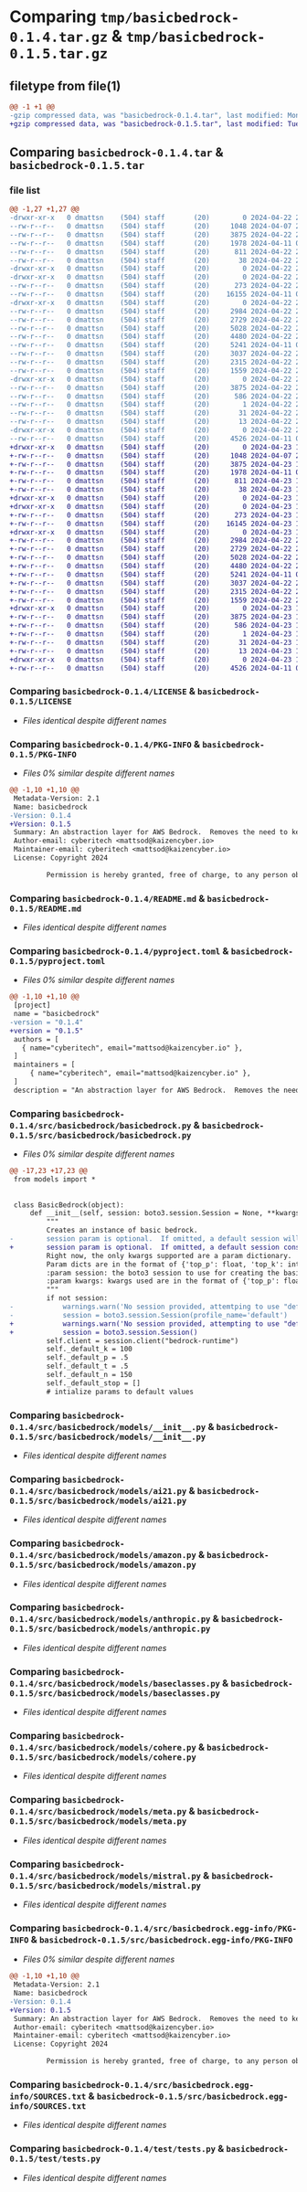 # Comparing `tmp/basicbedrock-0.1.4.tar.gz` & `tmp/basicbedrock-0.1.5.tar.gz`

## filetype from file(1)

```diff
@@ -1 +1 @@
-gzip compressed data, was "basicbedrock-0.1.4.tar", last modified: Mon Apr 22 22:01:59 2024, max compression
+gzip compressed data, was "basicbedrock-0.1.5.tar", last modified: Tue Apr 23 14:52:00 2024, max compression
```

## Comparing `basicbedrock-0.1.4.tar` & `basicbedrock-0.1.5.tar`

### file list

```diff
@@ -1,27 +1,27 @@
-drwxr-xr-x   0 dmattsn    (504) staff       (20)        0 2024-04-22 22:01:59.015299 basicbedrock-0.1.4/
--rw-r--r--   0 dmattsn    (504) staff       (20)     1048 2024-04-07 21:53:42.000000 basicbedrock-0.1.4/LICENSE
--rw-r--r--   0 dmattsn    (504) staff       (20)     3875 2024-04-22 22:01:59.015028 basicbedrock-0.1.4/PKG-INFO
--rw-r--r--   0 dmattsn    (504) staff       (20)     1978 2024-04-11 00:27:04.000000 basicbedrock-0.1.4/README.md
--rw-r--r--   0 dmattsn    (504) staff       (20)      811 2024-04-22 22:01:13.000000 basicbedrock-0.1.4/pyproject.toml
--rw-r--r--   0 dmattsn    (504) staff       (20)       38 2024-04-22 22:01:59.015427 basicbedrock-0.1.4/setup.cfg
-drwxr-xr-x   0 dmattsn    (504) staff       (20)        0 2024-04-22 22:01:59.010460 basicbedrock-0.1.4/src/
-drwxr-xr-x   0 dmattsn    (504) staff       (20)        0 2024-04-22 22:01:59.011499 basicbedrock-0.1.4/src/basicbedrock/
--rw-r--r--   0 dmattsn    (504) staff       (20)      273 2024-04-22 22:01:13.000000 basicbedrock-0.1.4/src/basicbedrock/__init__.py
--rw-r--r--   0 dmattsn    (504) staff       (20)    16155 2024-04-11 01:17:00.000000 basicbedrock-0.1.4/src/basicbedrock/basicbedrock.py
-drwxr-xr-x   0 dmattsn    (504) staff       (20)        0 2024-04-22 22:01:59.013926 basicbedrock-0.1.4/src/basicbedrock/models/
--rw-r--r--   0 dmattsn    (504) staff       (20)     2984 2024-04-22 22:00:00.000000 basicbedrock-0.1.4/src/basicbedrock/models/__init__.py
--rw-r--r--   0 dmattsn    (504) staff       (20)     2729 2024-04-22 21:49:02.000000 basicbedrock-0.1.4/src/basicbedrock/models/ai21.py
--rw-r--r--   0 dmattsn    (504) staff       (20)     5028 2024-04-22 21:52:22.000000 basicbedrock-0.1.4/src/basicbedrock/models/amazon.py
--rw-r--r--   0 dmattsn    (504) staff       (20)     4480 2024-04-22 21:58:39.000000 basicbedrock-0.1.4/src/basicbedrock/models/anthropic.py
--rw-r--r--   0 dmattsn    (504) staff       (20)     5241 2024-04-11 00:27:04.000000 basicbedrock-0.1.4/src/basicbedrock/models/baseclasses.py
--rw-r--r--   0 dmattsn    (504) staff       (20)     3037 2024-04-22 21:52:22.000000 basicbedrock-0.1.4/src/basicbedrock/models/cohere.py
--rw-r--r--   0 dmattsn    (504) staff       (20)     2315 2024-04-22 21:52:22.000000 basicbedrock-0.1.4/src/basicbedrock/models/meta.py
--rw-r--r--   0 dmattsn    (504) staff       (20)     1559 2024-04-22 21:49:02.000000 basicbedrock-0.1.4/src/basicbedrock/models/mistral.py
-drwxr-xr-x   0 dmattsn    (504) staff       (20)        0 2024-04-22 22:01:59.014725 basicbedrock-0.1.4/src/basicbedrock.egg-info/
--rw-r--r--   0 dmattsn    (504) staff       (20)     3875 2024-04-22 22:01:59.000000 basicbedrock-0.1.4/src/basicbedrock.egg-info/PKG-INFO
--rw-r--r--   0 dmattsn    (504) staff       (20)      586 2024-04-22 22:01:59.000000 basicbedrock-0.1.4/src/basicbedrock.egg-info/SOURCES.txt
--rw-r--r--   0 dmattsn    (504) staff       (20)        1 2024-04-22 22:01:59.000000 basicbedrock-0.1.4/src/basicbedrock.egg-info/dependency_links.txt
--rw-r--r--   0 dmattsn    (504) staff       (20)       31 2024-04-22 22:01:59.000000 basicbedrock-0.1.4/src/basicbedrock.egg-info/requires.txt
--rw-r--r--   0 dmattsn    (504) staff       (20)       13 2024-04-22 22:01:59.000000 basicbedrock-0.1.4/src/basicbedrock.egg-info/top_level.txt
-drwxr-xr-x   0 dmattsn    (504) staff       (20)        0 2024-04-22 22:01:59.014086 basicbedrock-0.1.4/test/
--rw-r--r--   0 dmattsn    (504) staff       (20)     4526 2024-04-11 01:09:03.000000 basicbedrock-0.1.4/test/tests.py
+drwxr-xr-x   0 dmattsn    (504) staff       (20)        0 2024-04-23 14:52:00.165076 basicbedrock-0.1.5/
+-rw-r--r--   0 dmattsn    (504) staff       (20)     1048 2024-04-07 21:53:42.000000 basicbedrock-0.1.5/LICENSE
+-rw-r--r--   0 dmattsn    (504) staff       (20)     3875 2024-04-23 14:52:00.164795 basicbedrock-0.1.5/PKG-INFO
+-rw-r--r--   0 dmattsn    (504) staff       (20)     1978 2024-04-11 00:27:04.000000 basicbedrock-0.1.5/README.md
+-rw-r--r--   0 dmattsn    (504) staff       (20)      811 2024-04-23 14:51:35.000000 basicbedrock-0.1.5/pyproject.toml
+-rw-r--r--   0 dmattsn    (504) staff       (20)       38 2024-04-23 14:52:00.165142 basicbedrock-0.1.5/setup.cfg
+drwxr-xr-x   0 dmattsn    (504) staff       (20)        0 2024-04-23 14:52:00.158762 basicbedrock-0.1.5/src/
+drwxr-xr-x   0 dmattsn    (504) staff       (20)        0 2024-04-23 14:52:00.159798 basicbedrock-0.1.5/src/basicbedrock/
+-rw-r--r--   0 dmattsn    (504) staff       (20)      273 2024-04-23 14:50:30.000000 basicbedrock-0.1.5/src/basicbedrock/__init__.py
+-rw-r--r--   0 dmattsn    (504) staff       (20)    16145 2024-04-23 14:50:11.000000 basicbedrock-0.1.5/src/basicbedrock/basicbedrock.py
+drwxr-xr-x   0 dmattsn    (504) staff       (20)        0 2024-04-23 14:52:00.163019 basicbedrock-0.1.5/src/basicbedrock/models/
+-rw-r--r--   0 dmattsn    (504) staff       (20)     2984 2024-04-22 22:00:00.000000 basicbedrock-0.1.5/src/basicbedrock/models/__init__.py
+-rw-r--r--   0 dmattsn    (504) staff       (20)     2729 2024-04-22 21:49:02.000000 basicbedrock-0.1.5/src/basicbedrock/models/ai21.py
+-rw-r--r--   0 dmattsn    (504) staff       (20)     5028 2024-04-22 21:52:22.000000 basicbedrock-0.1.5/src/basicbedrock/models/amazon.py
+-rw-r--r--   0 dmattsn    (504) staff       (20)     4480 2024-04-22 21:58:39.000000 basicbedrock-0.1.5/src/basicbedrock/models/anthropic.py
+-rw-r--r--   0 dmattsn    (504) staff       (20)     5241 2024-04-11 00:27:04.000000 basicbedrock-0.1.5/src/basicbedrock/models/baseclasses.py
+-rw-r--r--   0 dmattsn    (504) staff       (20)     3037 2024-04-22 21:52:22.000000 basicbedrock-0.1.5/src/basicbedrock/models/cohere.py
+-rw-r--r--   0 dmattsn    (504) staff       (20)     2315 2024-04-22 21:52:22.000000 basicbedrock-0.1.5/src/basicbedrock/models/meta.py
+-rw-r--r--   0 dmattsn    (504) staff       (20)     1559 2024-04-22 21:49:02.000000 basicbedrock-0.1.5/src/basicbedrock/models/mistral.py
+drwxr-xr-x   0 dmattsn    (504) staff       (20)        0 2024-04-23 14:52:00.164423 basicbedrock-0.1.5/src/basicbedrock.egg-info/
+-rw-r--r--   0 dmattsn    (504) staff       (20)     3875 2024-04-23 14:52:00.000000 basicbedrock-0.1.5/src/basicbedrock.egg-info/PKG-INFO
+-rw-r--r--   0 dmattsn    (504) staff       (20)      586 2024-04-23 14:52:00.000000 basicbedrock-0.1.5/src/basicbedrock.egg-info/SOURCES.txt
+-rw-r--r--   0 dmattsn    (504) staff       (20)        1 2024-04-23 14:52:00.000000 basicbedrock-0.1.5/src/basicbedrock.egg-info/dependency_links.txt
+-rw-r--r--   0 dmattsn    (504) staff       (20)       31 2024-04-23 14:52:00.000000 basicbedrock-0.1.5/src/basicbedrock.egg-info/requires.txt
+-rw-r--r--   0 dmattsn    (504) staff       (20)       13 2024-04-23 14:52:00.000000 basicbedrock-0.1.5/src/basicbedrock.egg-info/top_level.txt
+drwxr-xr-x   0 dmattsn    (504) staff       (20)        0 2024-04-23 14:52:00.163235 basicbedrock-0.1.5/test/
+-rw-r--r--   0 dmattsn    (504) staff       (20)     4526 2024-04-11 01:09:03.000000 basicbedrock-0.1.5/test/tests.py
```

### Comparing `basicbedrock-0.1.4/LICENSE` & `basicbedrock-0.1.5/LICENSE`

 * *Files identical despite different names*

### Comparing `basicbedrock-0.1.4/PKG-INFO` & `basicbedrock-0.1.5/PKG-INFO`

 * *Files 0% similar despite different names*

```diff
@@ -1,10 +1,10 @@
 Metadata-Version: 2.1
 Name: basicbedrock
-Version: 0.1.4
+Version: 0.1.5
 Summary: An abstraction layer for AWS Bedrock.  Removes the need to keep track of response/request schemas.
 Author-email: cyberitech <mattsod@kaizencyber.io>
 Maintainer-email: cyberitech <mattsod@kaizencyber.io>
 License: Copyright 2024 
         
         Permission is hereby granted, free of charge, to any person obtaining a copy of this software and associated documentation files (the “Software”), to deal in the Software without restriction, including without limitation the rights to use, copy, modify, merge, publish, distribute, sublicense, and/or sell copies of the Software, and to permit persons to whom the Software is furnished to do so, subject to the following conditions:
```

### Comparing `basicbedrock-0.1.4/README.md` & `basicbedrock-0.1.5/README.md`

 * *Files identical despite different names*

### Comparing `basicbedrock-0.1.4/pyproject.toml` & `basicbedrock-0.1.5/pyproject.toml`

 * *Files 0% similar despite different names*

```diff
@@ -1,10 +1,10 @@
 [project]
 name = "basicbedrock"
-version = "0.1.4"
+version = "0.1.5"
 authors = [
   { name="cyberitech", email="mattsod@kaizencyber.io" },
 ]
 maintainers = [
     { name="cyberitech", email="mattsod@kaizencyber.io" },
 ]
 description = "An abstraction layer for AWS Bedrock.  Removes the need to keep track of response/request schemas."
```

### Comparing `basicbedrock-0.1.4/src/basicbedrock/basicbedrock.py` & `basicbedrock-0.1.5/src/basicbedrock/basicbedrock.py`

 * *Files 0% similar despite different names*

```diff
@@ -17,23 +17,23 @@
 from models import *
 
 
 class BasicBedrock(object):
     def __init__(self, session: boto3.session.Session = None, **kwargs):
         """
         Creates an instance of basic bedrock.
-        session param is optional.  If omitted, a default session will be used.
+        session param is optional.  If omitted, a default session constructor will be used.
         Right now, the only kwargs supported are a param dictionary.
         Param dicts are in the format of {'top_p': float, 'top_k': int, 'temp': float, 'max_tokens': int}
         :param session: the boto3 session to use for creating the basic bedrock instance
         :param kwargs: kwargs used are in the format of {'top_p': float, 'top_k': int, 'temp': float, 'max_tokens': int}
         """
         if not session:
-            warnings.warn('No session provided, attemtping to use "default" profile', category=RuntimeWarning)
-            session = boto3.session.Session(profile_name='default')
+            warnings.warn('No session provided, attempting to use "default" profile', category=RuntimeWarning)
+            session = boto3.session.Session()
         self.client = session.client("bedrock-runtime")
         self._default_k = 100
         self._default_p = .5
         self._default_t = .5
         self._default_n = 150
         self._default_stop = []
         # intialize params to default values
```

### Comparing `basicbedrock-0.1.4/src/basicbedrock/models/__init__.py` & `basicbedrock-0.1.5/src/basicbedrock/models/__init__.py`

 * *Files identical despite different names*

### Comparing `basicbedrock-0.1.4/src/basicbedrock/models/ai21.py` & `basicbedrock-0.1.5/src/basicbedrock/models/ai21.py`

 * *Files identical despite different names*

### Comparing `basicbedrock-0.1.4/src/basicbedrock/models/amazon.py` & `basicbedrock-0.1.5/src/basicbedrock/models/amazon.py`

 * *Files identical despite different names*

### Comparing `basicbedrock-0.1.4/src/basicbedrock/models/anthropic.py` & `basicbedrock-0.1.5/src/basicbedrock/models/anthropic.py`

 * *Files identical despite different names*

### Comparing `basicbedrock-0.1.4/src/basicbedrock/models/baseclasses.py` & `basicbedrock-0.1.5/src/basicbedrock/models/baseclasses.py`

 * *Files identical despite different names*

### Comparing `basicbedrock-0.1.4/src/basicbedrock/models/cohere.py` & `basicbedrock-0.1.5/src/basicbedrock/models/cohere.py`

 * *Files identical despite different names*

### Comparing `basicbedrock-0.1.4/src/basicbedrock/models/meta.py` & `basicbedrock-0.1.5/src/basicbedrock/models/meta.py`

 * *Files identical despite different names*

### Comparing `basicbedrock-0.1.4/src/basicbedrock/models/mistral.py` & `basicbedrock-0.1.5/src/basicbedrock/models/mistral.py`

 * *Files identical despite different names*

### Comparing `basicbedrock-0.1.4/src/basicbedrock.egg-info/PKG-INFO` & `basicbedrock-0.1.5/src/basicbedrock.egg-info/PKG-INFO`

 * *Files 0% similar despite different names*

```diff
@@ -1,10 +1,10 @@
 Metadata-Version: 2.1
 Name: basicbedrock
-Version: 0.1.4
+Version: 0.1.5
 Summary: An abstraction layer for AWS Bedrock.  Removes the need to keep track of response/request schemas.
 Author-email: cyberitech <mattsod@kaizencyber.io>
 Maintainer-email: cyberitech <mattsod@kaizencyber.io>
 License: Copyright 2024 
         
         Permission is hereby granted, free of charge, to any person obtaining a copy of this software and associated documentation files (the “Software”), to deal in the Software without restriction, including without limitation the rights to use, copy, modify, merge, publish, distribute, sublicense, and/or sell copies of the Software, and to permit persons to whom the Software is furnished to do so, subject to the following conditions:
```

### Comparing `basicbedrock-0.1.4/src/basicbedrock.egg-info/SOURCES.txt` & `basicbedrock-0.1.5/src/basicbedrock.egg-info/SOURCES.txt`

 * *Files identical despite different names*

### Comparing `basicbedrock-0.1.4/test/tests.py` & `basicbedrock-0.1.5/test/tests.py`

 * *Files identical despite different names*

